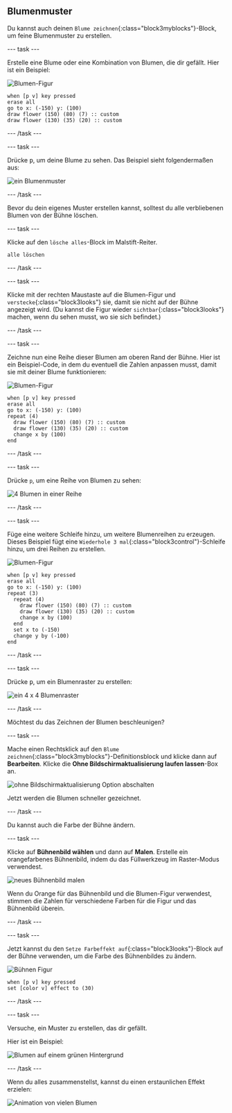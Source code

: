 ## Blumenmuster

Du kannst auch deinen `Blume zeichnen`{:class="block3myblocks"}-Block, um feine Blumenmuster zu erstellen.

--- task ---

Erstelle eine Blume oder eine Kombination von Blumen, die dir gefällt. Hier ist ein Beispiel:

![Blumen-Figur](images/flower-sprite.png)

```blocks3
when [p v] key pressed
erase all
go to x: (-150) y: (100)
draw flower (150) (80) (7) :: custom
draw flower (130) (35) (20) :: custom
```

--- /task ---

--- task ---

Drücke <kbd>p</kbd>, um deine Blume zu sehen. Das Beispiel sieht folgendermaßen aus:

![ein Blumenmuster](images/flower-for-pattern-example.png)

--- /task ---

Bevor du dein eigenes Muster erstellen kannst, solltest du alle verbliebenen Blumen von der Bühne löschen.

--- task ---

Klicke auf den `lösche alles`-Block im Malstift-Reiter.

```blocks3
alle löschen
```

--- /task ---

--- task ---

Klicke mit der rechten Maustaste auf die Blumen-Figur und `verstecke`{:class="block3looks"} sie, damit sie nicht auf der Bühne angezeigt wird. (Du kannst die Figur wieder `sichtbar`{:class="block3looks"} machen, wenn du sehen musst, wo sie sich befindet.)

--- /task ---

--- task ---

Zeichne nun eine Reihe dieser Blumen am oberen Rand der Bühne. Hier ist ein Beispiel-Code, in dem du eventuell die Zahlen anpassen musst, damit sie mit deiner Blume funktionieren:

![Blumen-Figur](images/flower-sprite.png)

```blocks3
when [p v] key pressed
erase all
go to x: (-150) y: (100)
repeat (4) 
  draw flower (150) (80) (7) :: custom
  draw flower (130) (35) (20) :: custom
  change x by (100)
end
```

--- /task ---

--- task ---

Drücke `p`, um eine Reihe von Blumen zu sehen:

![4 Blumen in einer Reihe](images/flower-pattern-row-example.png)

--- /task ---

--- task ---

Füge eine weitere Schleife hinzu, um weitere Blumenreihen zu erzeugen. Dieses Beispiel fügt eine `Wiederhole 3 mal`{:class="block3control"}-Schleife hinzu, um drei Reihen zu erstellen.

![Blumen-Figur](images/flower-sprite.png)

```blocks3
when [p v] key pressed
erase all
go to x: (-150) y: (100)
repeat (3) 
  repeat (4) 
    draw flower (150) (80) (7) :: custom
    draw flower (130) (35) (20) :: custom
    change x by (100)
  end
  set x to (-150)
  change y by (-100)
end
```

--- /task ---

--- task ---

Drücke <kbd>p</kbd>, um ein Blumenraster zu erstellen:

![ein 4 x 4 Blumenraster](images/flower-pattern-rows-example.png)

--- /task ---

Möchtest du das Zeichnen der Blumen beschleunigen?

--- task ---

Mache einen Rechtsklick auf den `Blume zeichnen`{:class="block3myblocks"}-Definitionsblock und klicke dann auf **Bearbeiten**. Klicke die **Ohne Bildschirmaktualisierung laufen lassen**-Box an.

![ohne Bildschirmaktualisierung Option abschalten](images/flower-no-refresh.png)

Jetzt werden die Blumen schneller gezeichnet.

--- /task ---

Du kannst auch die Farbe der Bühne ändern.

--- task ---

Klicke auf **Bühnenbild wählen** und dann auf **Malen**. Erstelle ein orangefarbenes Bühnenbild, indem du das Füllwerkzeug im Raster-Modus verwendest.

![neues Bühnenbild malen](images/flower-orange-backdrop.png)

Wenn du Orange für das Bühnenbild und die Blumen-Figur verwendest, stimmen die Zahlen für verschiedene Farben für die Figur und das Bühnenbild überein.

--- /task ---

--- task ---

Jetzt kannst du den `Setze Farbeffekt auf`{:class="block3looks"}-Block auf der Bühne verwenden, um die Farbe des Bühnenbildes zu ändern.

![Bühnen Figur](images/stage-sprite.png)

```blocks3
when [p v] key pressed
set [color v] effect to (30)
```

--- /task ---

--- task ---

Versuche, ein Muster zu erstellen, das dir gefällt.

Hier ist ein Beispiel:

![Blumen auf einem grünen Hintergrund](images/flower-pattern-background.png)

--- /task ---

Wenn du alles zusammenstellst, kannst du einen erstaunlichen Effekt erzielen:

![Animation von vielen Blumen](images/flower-gen-example.gif)